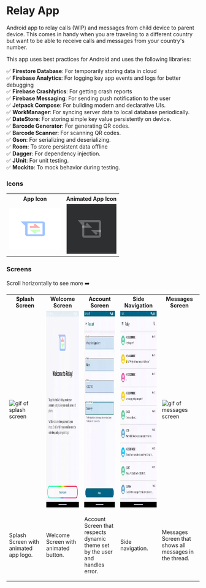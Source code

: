 # Relay App

Android app to relay calls (WIP) and messages from child device to parent device. 
This comes in handy when you are traveling to a different country but want 
to be able to receive calls and messages from your country's number.

This app uses best practices for Android and uses the following libraries:

✅ **Firestore Database**: For temporarily storing data in cloud </br>
✅ **Firebase Analytics**: For logging key app events and logs for better debugging</br>
✅ **Firebase Crashlytics**: For getting crash reports</br>
✅ **Firebase Messaging**: For sending push notification to the user</br>
✅ **Jetpack Compose**: For building modern and declarative UIs.</br>
✅ **WorkManager**: For syncing server data to local database periodically.</br>
✅ **DateStore**: For storing simple key value persistently on device.</br>
✅ **Barcode Generator**: For generating QR codes.</br>
✅ **Barcode Scanner**: For scanning QR codes.</br>
✅ **Gson**: For serializing and deserializing.</br>
✅ **Room**: To store persistent data offline</br>
✅ **Dagger**: For dependency injection.</br>
✅ **JUnit**: For unit testing.</br>
✅ **Mockito**: To mock behavior during testing.</br>

### Icons

<table>
  <tr>
    <th>App Icon</th>
    <th>Animated App Icon</th>
  </tr>
  <tr>
    <td align="center"><img src="graphics/icons/ic_app/ic_app.svg" width="135" height="108" alt="app icon"></td>
    <td align="center"><img src="graphics/icons/ic_app/ic_app_animated.gif" width="130" height="130" alt="animated icon"></td>
  </tr>
</table>

### Screens
Scroll horizontally to see more ➡️

<table>
  <tr>
    <th>Splash Screen</th>
    <th>Welcome Screen</th>
    <th>Account Screen</th>
    <th>Side Navigation</th>
    <th>Messages Screen</th>
  </tr>
  <tr>
    <td><img src="graphics/screens/screen_splash.gif" alt="gif of splash screen"   width="256" height="512"></td>
    <td><img src="graphics/screens/screen_welcome.gif" alt="gif of welcome screen" width="256" height="512"></td>
    <td><img src="graphics/screens/screen_account.gif" alt="gif of account screen" width="256" height="512"></td>
    <td><img src="graphics/screens/screen_side_navigation.gif" alt="gif of side navigation" width="256" height="512"></td>
    <td><img src="graphics/screens/screen_messages.gif" alt="gif of messages screen" width="256" height="512"></td>
    
  </tr>
  <tr>
    <td width="256"><p>Splash Screen with animated app logo.</p></td>
    <td width="256"><p>Welcome Screen with animated button.</p></td>
    <td width="256"><p>Account Screen that respects dynamic theme set by the user and handles error.</p></td>
    <td width="256"><p>Side navigation.</p></td>
    <td width="256"><p>Messages Screen that shows all messages in the thread.</p></td>
  </tr>
</table>